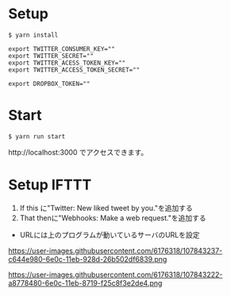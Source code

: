 # Setup
```
$ yarn install
```

```
export TWITTER_CONSUMER_KEY=""
export TWITTER_SECRET=""
export TWITTER_ACESS_TOKEN_KEY=""
export TWITTER_ACCESS_TOKEN_SECRET=""

export DROPBOX_TOKEN=""
```

# Start
```
$ yarn run start
```

http://localhost:3000 でアクセスできます。

# Setup IFTTT
1. If this に"Twitter: New liked tweet by you."を追加する
2. That thenに"Webhooks: Make a web request."を追加する
  * URLには上のプログラムが動いているサーバのURLを設定

https://user-images.githubusercontent.com/6176318/107843237-c644e980-6e0c-11eb-928d-26b502df6839.png

https://user-images.githubusercontent.com/6176318/107843222-a8778480-6e0c-11eb-8719-f25c8f3e2de4.png

